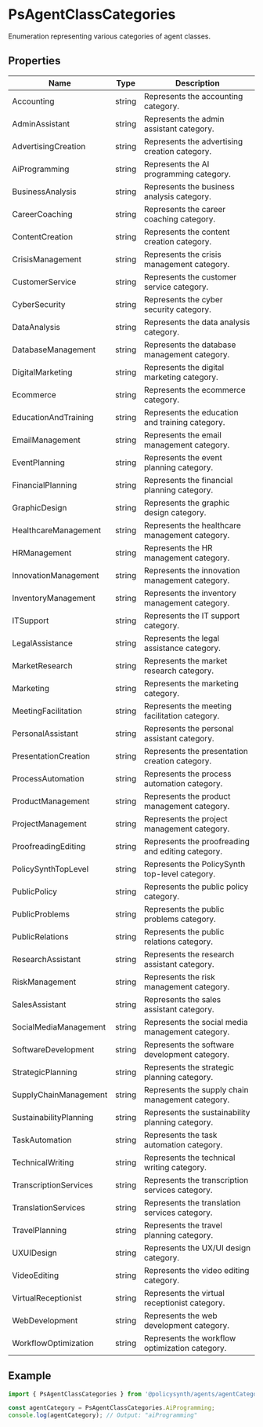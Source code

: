 # PsAgentClassCategories

Enumeration representing various categories of agent classes.

## Properties

| Name                    | Type   | Description                          |
|-------------------------|--------|--------------------------------------|
| Accounting              | string | Represents the accounting category.  |
| AdminAssistant          | string | Represents the admin assistant category. |
| AdvertisingCreation     | string | Represents the advertising creation category. |
| AiProgramming           | string | Represents the AI programming category. |
| BusinessAnalysis        | string | Represents the business analysis category. |
| CareerCoaching          | string | Represents the career coaching category. |
| ContentCreation         | string | Represents the content creation category. |
| CrisisManagement        | string | Represents the crisis management category. |
| CustomerService         | string | Represents the customer service category. |
| CyberSecurity           | string | Represents the cyber security category. |
| DataAnalysis            | string | Represents the data analysis category. |
| DatabaseManagement      | string | Represents the database management category. |
| DigitalMarketing        | string | Represents the digital marketing category. |
| Ecommerce               | string | Represents the ecommerce category. |
| EducationAndTraining    | string | Represents the education and training category. |
| EmailManagement         | string | Represents the email management category. |
| EventPlanning           | string | Represents the event planning category. |
| FinancialPlanning       | string | Represents the financial planning category. |
| GraphicDesign           | string | Represents the graphic design category. |
| HealthcareManagement    | string | Represents the healthcare management category. |
| HRManagement            | string | Represents the HR management category. |
| InnovationManagement    | string | Represents the innovation management category. |
| InventoryManagement     | string | Represents the inventory management category. |
| ITSupport               | string | Represents the IT support category. |
| LegalAssistance         | string | Represents the legal assistance category. |
| MarketResearch          | string | Represents the market research category. |
| Marketing               | string | Represents the marketing category. |
| MeetingFacilitation     | string | Represents the meeting facilitation category. |
| PersonalAssistant       | string | Represents the personal assistant category. |
| PresentationCreation    | string | Represents the presentation creation category. |
| ProcessAutomation       | string | Represents the process automation category. |
| ProductManagement       | string | Represents the product management category. |
| ProjectManagement       | string | Represents the project management category. |
| ProofreadingEditing     | string | Represents the proofreading and editing category. |
| PolicySynthTopLevel     | string | Represents the PolicySynth top-level category. |
| PublicPolicy            | string | Represents the public policy category. |
| PublicProblems          | string | Represents the public problems category. |
| PublicRelations         | string | Represents the public relations category. |
| ResearchAssistant       | string | Represents the research assistant category. |
| RiskManagement          | string | Represents the risk management category. |
| SalesAssistant          | string | Represents the sales assistant category. |
| SocialMediaManagement   | string | Represents the social media management category. |
| SoftwareDevelopment     | string | Represents the software development category. |
| StrategicPlanning       | string | Represents the strategic planning category. |
| SupplyChainManagement   | string | Represents the supply chain management category. |
| SustainabilityPlanning  | string | Represents the sustainability planning category. |
| TaskAutomation          | string | Represents the task automation category. |
| TechnicalWriting        | string | Represents the technical writing category. |
| TranscriptionServices   | string | Represents the transcription services category. |
| TranslationServices     | string | Represents the translation services category. |
| TravelPlanning          | string | Represents the travel planning category. |
| UXUIDesign              | string | Represents the UX/UI design category. |
| VideoEditing            | string | Represents the video editing category. |
| VirtualReceptionist     | string | Represents the virtual receptionist category. |
| WebDevelopment          | string | Represents the web development category. |
| WorkflowOptimization    | string | Represents the workflow optimization category. |

## Example

```typescript
import { PsAgentClassCategories } from '@policysynth/agents/agentCategories.js';

const agentCategory = PsAgentClassCategories.AiProgramming;
console.log(agentCategory); // Output: "aiProgramming"
```